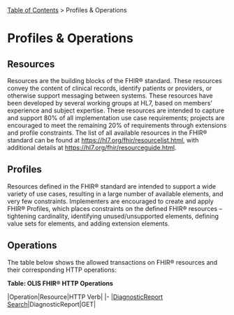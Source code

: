<p id="breadcrumb">

[Table of Contents](Home) > Profiles & Operations

</p>


# Profiles & Operations

## Resources

Resources are the building blocks of the FHIR® standard.  These resources convey the content of clinical records, identify patients or providers, or otherwise support messaging between systems. These resources have been developed by several working groups at HL7, based on members’ experience and subject expertise.  These resources are intended to capture and support 80% of all implementation use case requirements; projects are encouraged to meet the remaining 20% of requirements through extensions and profile constraints. The list of all available resources in the FHIR® standard can be found at https://hl7.org/fhir/resourcelist.html, with additional details at https://hl7.org/fhir/resourceguide.html.

## Profiles

Resources defined in the FHIR® standard are intended to support a wide variety of use cases, resulting in a large number of available elements, and very few constraints. Implementers are encouraged to create and apply FHIR®  Profiles, which places constraints on the defined FHIR®  resources – tightening cardinality, identifying unused/unsupported elements, defining value sets for elements, and adding extension elements.

## Operations

The table below shows the allowed transactions on FHIR® resources and their corresponding HTTP operations:

**Table: OLIS FHIR® HTTP Operations**

|Operation|Resource|HTTP Verb|
|-
|[DiagnosticReport Search](https://simplifier.net/guide/OntarioLaboratoriesInformationSystemProviderQuery/DiagnosticReportSearch)|DiagnosticReport|GET|
